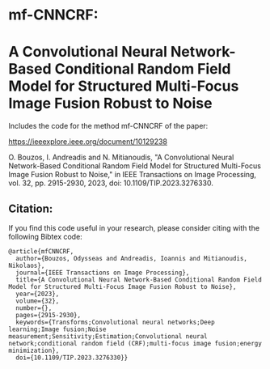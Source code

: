 # mf-CNNCRF: 
# A Convolutional Neural Network-Based Conditional Random Field Model for Structured Multi-Focus Image Fusion Robust to Noise

Includes the code for the method mf-CNNCRF of the paper: 

https://ieeexplore.ieee.org/document/10129238

O. Bouzos, I. Andreadis and N. Mitianoudis, "A Convolutional Neural Network-Based Conditional Random Field Model for Structured Multi-Focus Image Fusion Robust to Noise," in IEEE Transactions on Image Processing, vol. 32, pp. 2915-2930, 2023, doi: 10.1109/TIP.2023.3276330.

## Citation:
If you find this code useful in your research, please consider citing with the following Bibtex code:

```text
@article{mfCNNCRF,
  author={Bouzos, Odysseas and Andreadis, Ioannis and Mitianoudis, Nikolaos},
  journal={IEEE Transactions on Image Processing}, 
  title={A Convolutional Neural Network-Based Conditional Random Field Model for Structured Multi-Focus Image Fusion Robust to Noise}, 
  year={2023},
  volume={32},
  number={},
  pages={2915-2930},
  keywords={Transforms;Convolutional neural networks;Deep learning;Image fusion;Noise measurement;Sensitivity;Estimation;Convolutional neural network;conditional random field (CRF);multi-focus image fusion;energy minimization},
  doi={10.1109/TIP.2023.3276330}}
